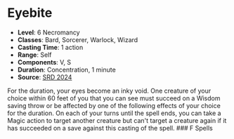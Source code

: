 # Eyebite

- **Level**: 6 Necromancy
- **Classes**: Bard, Sorcerer, Warlock, Wizard
- **Casting Time**: 1 action
- **Range**: Self
- **Components**: V, S
- **Duration**: Concentration, 1 minute
- **Source**: [SRD 2024](../../../srds/SRD_2024.pdf)

For the duration, your eyes become an inky void. One creature of your choice within 60 feet of you that you can see must succeed on a Wisdom saving throw or be affected by one of the following effects of your choice for the duration. On each of your turns until the spell ends, you can take a Magic action to target another creature but can't target a creature again if it has succeeded on a save against this casting of the spell. ### F Spells

